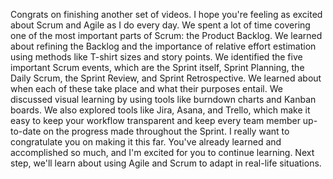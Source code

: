 Congrats on finishing another set of videos. I hope you're feeling as excited
about Scrum and Agile as I do every day. We spent a lot of time covering one of
the most important parts of Scrum: the Product Backlog. We learned about
refining the Backlog and the importance of relative effort estimation using
methods like T-shirt sizes and story points. We identified the five important
Scrum events, which are the Sprint itself, Sprint Planning, the Daily Scrum, the
Sprint Review, and Sprint Retrospective. We learned about when each of these
take place and what their purposes entail. We discussed visual learning by using
tools like burndown charts and Kanban boards. We also explored tools like Jira,
Asana, and Trello, which make it easy to keep your workflow transparent and keep
every team member up-to-date on the progress made throughout the Sprint. I
really want to congratulate you on making it this far. You've already learned
and accomplished so much, and I'm excited for you to continue learning. Next
step, we'll learn about using Agile and Scrum to adapt in real-life situations.